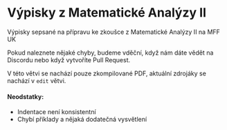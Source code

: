 # Výpisky z Matematické Analýzy II
Výpisky sepsané na přípravu ke zkoušce z Matematické Analýzy II na MFF UK


Pokud naleznete nějaké chyby, budeme vděční, když nám dáte vědět na Discordu nebo když vytvoříte Pull Request.

V této větvi se nachází pouze zkompilované PDF, aktuální zdrojáky se nachází v `edit` větvi.

#### Neodstatky: 
- Indentace není konsistentní
- Chybí příklady a nějaká dodatečná vysvětlení

